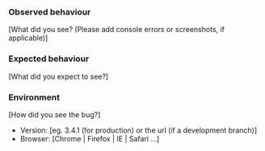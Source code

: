 ### Observed behaviour
[What did you see? (Please add console errors or screenshots, if applicable)]

### Expected behaviour
[What did you expect to see?]

### Environment
[How did you see the bug?]
* Version: [eg. 3.4.1 (for production) or the url (if a development branch)]
* Browser: [Chrome | Firefox | IE | Safari ...]
